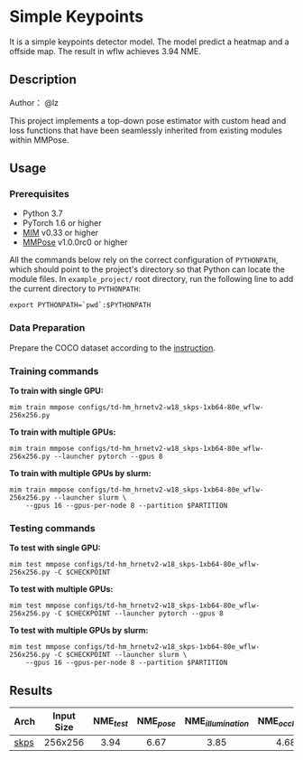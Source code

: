 # Simple Keypoints

It is a simple keypoints detector model. The model predict a heatmap and a offside map.
The result in wflw achieves 3.94 NME.

## Description

Author： @lz

This project implements a top-down pose estimator with custom head and loss functions that have been seamlessly inherited from existing modules within MMPose.

## Usage

### Prerequisites

- Python 3.7
- PyTorch 1.6 or higher
- [MIM](https://github.com/open-mmlab/mim) v0.33 or higher
- [MMPose](https://github.com/open-mmlab/mmpose) v1.0.0rc0 or higher

All the commands below rely on the correct configuration of `PYTHONPATH`, which should point to the project's directory so that Python can locate the module files. In `example_project/` root directory, run the following line to add the current directory to `PYTHONPATH`:

```shell
export PYTHONPATH=`pwd`:$PYTHONPATH
```

### Data Preparation

Prepare the COCO dataset according to the [instruction](https://mmpose.readthedocs.io/en/dev-1.x/dataset_zoo/2d_body_keypoint.html#coco).

### Training commands

**To train with single GPU:**

```shell
mim train mmpose configs/td-hm_hrnetv2-w18_skps-1xb64-80e_wflw-256x256.py
```

**To train with multiple GPUs:**

```shell
mim train mmpose configs/td-hm_hrnetv2-w18_skps-1xb64-80e_wflw-256x256.py --launcher pytorch --gpus 8
```

**To train with multiple GPUs by slurm:**

```shell
mim train mmpose configs/td-hm_hrnetv2-w18_skps-1xb64-80e_wflw-256x256.py --launcher slurm \
    --gpus 16 --gpus-per-node 8 --partition $PARTITION
```

### Testing commands

**To test with single GPU:**

```shell
mim test mmpose configs/td-hm_hrnetv2-w18_skps-1xb64-80e_wflw-256x256.py -C $CHECKPOINT
```

**To test with multiple GPUs:**

```shell
mim test mmpose configs/td-hm_hrnetv2-w18_skps-1xb64-80e_wflw-256x256.py -C $CHECKPOINT --launcher pytorch --gpus 8
```

**To test with multiple GPUs by slurm:**

```shell
mim test mmpose configs/td-hm_hrnetv2-w18_skps-1xb64-80e_wflw-256x256.py -C $CHECKPOINT --launcher slurm \
    --gpus 16 --gpus-per-node 8 --partition $PARTITION
```

## Results

| Arch       | Input Size | NME<sub>*test*</sub> | NME<sub>*pose*</sub> | NME<sub>*illumination*</sub> | NME<sub>*occlusion*</sub> | NME<sub>*blur*</sub> | NME<sub>*makeup*</sub> | NME<sub>*expression*</sub> |    ckpt    |    log    |
| :--------- | :--------: | :------------------: | :------------------: | :--------------------------: | :-----------------------: | :------------------: | :--------------------: | :------------------------: | :--------: | :-------: |
| [skps](/configs/td-hm_hrnetv2-w18_skps-1xb64-80e_wflw-256x256.py) |  256x256   |         3.94         |         6.67         |             3.85             |           4.68            |         4.51         |          3.81          |            4.24            | [ckpt](https://drive.google.com/file/d/1QbBwOdwQoLf-gQ8jTFR9xdO43VGSTelg/view?usp=sharing) | [log](https://drive.google.com/file/d/1Y49HDhH2eSK6LyK7Ri2D86A_ab_4DQfW/view?usp=sharing) |
